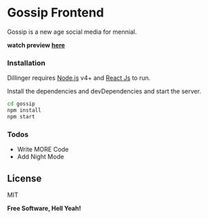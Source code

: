 # Gossip Frontend

Gossip is a new age social media for mennial.

**watch preview [here](https://gossip-media.netlify.app/)**

### Installation

Dillinger requires [Node.js](https://nodejs.org/) v4+ and [React Js](https://reactjs.org/) to run.

Install the dependencies and devDependencies and start the server.

```sh
cd gossip
npm install
npm start
```

### Todos

- Write MORE Code
- Add Night Mode

## License

MIT

**Free Software, Hell Yeah!**
